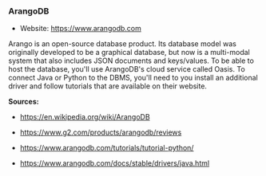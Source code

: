 ### ArangoDB

-   Website: <https://www.arangodb.com>

Arango is an open-source database product. Its database model was originally developed to be a graphical database, but now is a multi-modal system that also includes JSON documents and keys/values. To be able to host the database, you'll use ArangoDB's cloud service called Oasis. To connect Java or Python to the DBMS, you'll need to you install an additional driver and follow tutorials that are available on their website.

**Sources:**

-   <https://en.wikipedia.org/wiki/ArangoDB>

-   <https://www.g2.com/products/arangodb/reviews>

-   <https://www.arangodb.com/tutorials/tutorial-python/>

-   <https://www.arangodb.com/docs/stable/drivers/java.html>
